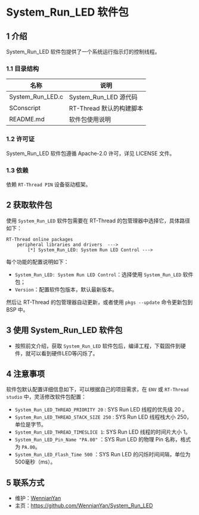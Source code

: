 # System_Run_LED 软件包

## 1 介绍

System_Run_LED 软件包提供了一个系统运行指示灯的控制线程。

### 1.1 目录结构

| 名称 | 说明 |
| ---- | ---- |
| System_Run_LED.c | System_Run_LED 源代码 |
| SConscript | RT-Thread 默认的构建脚本 |
| README.md | 软件包使用说明 |

### 1.2 许可证

System_Run_LED 软件包遵循  Apache-2.0 许可，详见 LICENSE 文件。

### 1.3 依赖

依赖 `RT-Thread PIN` 设备驱动框架。

## 2 获取软件包

使用 `System_Run_LED` 软件包需要在 RT-Thread 的包管理器中选择它，具体路径如下：

```
RT-Thread online packages
    peripheral libraries and drivers  --->
        [*] System_Run_LED: System Run LED Control --->
```

每个功能的配置说明如下：

- `System_Run_LED: System Run LED Control`：选择使用 `System_Run_LED` 软件包；
- `Version`：配置软件包版本，默认最新版本。

然后让 RT-Thread 的包管理器自动更新，或者使用 `pkgs --update` 命令更新包到 BSP 中。

## 3 使用 System_Run_LED 软件包

- 按照前文介绍，获取 `System_Run_LED` 软件包后，编译工程，下载固件到硬件，就可以看到硬件LED等闪烁了。

## 4 注意事项

软件包默认配置详细信息如下，可以根据自己的项目需求，在 `ENV` 或 `RT-Thread studio` 中，灵活修改软件包配置：
- `System_Run_LED_THREAD_PRIORITY 20` : SYS Run LED 线程的优先级 20 。
- `System_Run_LED_THREAD_STACK_SIZE 250` : SYS Run LED 线程栈大小 250，单位是字节。
- `System_Run_LED_THREAD_TIMESLICE 1`: SYS Run LED 线程的时间片大小 1。
- `System_Run_LED_Pin_Name "PA.00"` ：SYS Run LED 的物理 Pin 名称，格式为 `PA.00`。
- `System_Run_LED_Flash_Time 500` ：SYS Run LED 的闪烁时间间隔，单位为500毫秒（ms）。

## 5 联系方式

* 维护：[WennianYan](https://github.com/WennianYan)
* 主页：https://github.com/WennianYan/System_Run_LED
